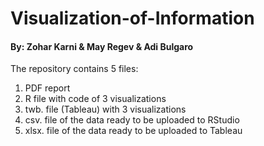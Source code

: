 # Visualization-of-Information
#### By: Zohar Karni & May Regev & Adi Bulgaro
The repository contains 5 files:
1. PDF report
2. R file with code of 3 visualizations
3. twb. file (Tableau) with 3 visualizations
4. csv. file of the data ready to be uploaded to RStudio
5. xlsx. file of the data ready to be uploaded to Tableau
